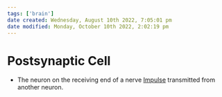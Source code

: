 ```yaml
---
tags: ['brain']
date created: Wednesday, August 10th 2022, 7:05:01 pm
date modified: Monday, October 10th 2022, 2:02:19 pm
---
```


# Postsynaptic Cell
- The neuron on the receiving end of a nerve [Impulse](Impulse.md) transmitted from another neuron.



